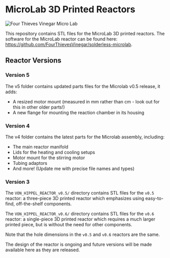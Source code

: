 # MicroLab 3D Printed Reactors

![Four Thieves Vinegar Micro Lab](https://github.com/FourThievesVinegar/microlab/blob/master/images/4tvc.jpg)

This repository contains STL files for the MicroLab 3D printed reactors. The software for the MicroLab reactor can be found here: https://github.com/FourThievesVinegar/solderless-microlab.

## Reactor Versions

### Version 5
The v5 folder contains updated parts files for the Microlab v0.5 release, it adds:
- A resized motor mount (measured in mm rather than cm - look out for this in other older parts!)
- A new flange for mounting the reaction chamber in its housing

### Version 4

The v4 folder contains the latest parts for the Microlab assembly, including:
- The main reactor manifold
- Lids for the heating and cooling setups
- Motor mount for the stirring motor
- Tubing adaptors
- And more! (Update me with precise file names and types)

### Version 3

The `VON_HIPPEL_REACTOR_v0.5/` directory contains STL files for the `v0.5` reactor: a three-piece 3D printed reactor which emphasizes using easy-to-find, off-the-shelf components.

The `VON_HIPPEL_REACTOR_v0.6/` directory contains STL files for the `v0.6` reactor: a single-piece 3D printed reactor which requires a much larger printed piece, but is without the need for other components.

Note that the hole dimensions in the `v0.5` and `v0.6` reactors are the same.

The design of the reactor is ongoing and future versions will be made available here as they are released.
